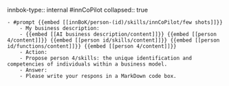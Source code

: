 innbok-type:: internal
#innCoPilot
collapsed:: true

	- #prompt {{embed [[innBoK/person-(id)/skills/innCoPilot/few shots]]}}
		- My business description:
		- {{embed [[AI business description/content]]}} {{embed [[person 4/content]]}} {{embed [[person id/skills/content]]}} {{embed [[person id/functions/content]]}} {{embed [[person 4/content]]}}
		- Action:
		- Propose person 4/skills: the unique identification and competencies of individuals within a business model.
		- Answer:
		- Please write your respons in a MarkDown code box.